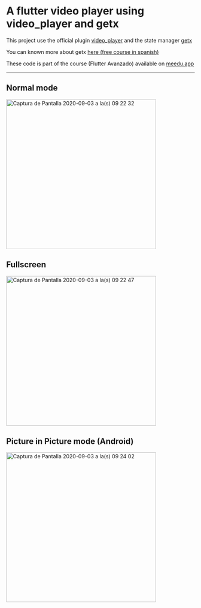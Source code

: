 # A flutter video player using video_player and getx

This project use the official plugin [video_player](https://pub.dev/packages/video_player) and the state manager [getx](https://pub.dev/packages/get)

You can known more about getx [here (free course in spanish)](https://www.youtube.com/watch?v=PTjj0DFK8BA&list=PLV0nOzdUS5XtParoZLgKoVwNSK9zROwuO)

These code is part of the course (Flutter Avanzado) available on [meedu.app](https://meedu.app/curso/flutter-avanzado)

---

## Normal mode
<img width="400" alt="Captura de Pantalla 2020-09-03 a la(s) 09 22 32" src="https://user-images.githubusercontent.com/15864336/92127789-47f90b80-edc7-11ea-9d6d-151e3c7a995c.png">

## Fullscreen
<img width="400" alt="Captura de Pantalla 2020-09-03 a la(s) 09 22 47" src="https://user-images.githubusercontent.com/15864336/92127819-4deeec80-edc7-11ea-82db-d275850fc0e4.png">

## Picture in Picture mode (Android)
<img width="400" alt="Captura de Pantalla 2020-09-03 a la(s) 09 24 02" src="https://user-images.githubusercontent.com/15864336/92127831-50514680-edc7-11ea-871c-fdffb083e4e6.png">
